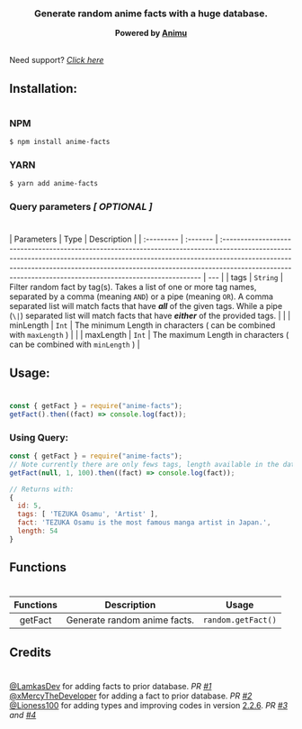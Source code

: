 <h3 align="center"><strong>Generate random anime facts with a huge database.</strong></h3>
<center><strong>Powered by <a href="https://animu.ml" target="_blank">Animu</a></strong></center>
<br>

Need support? _[Click here](https://discord.gg/yyW389c)_

## Installation:

#

### NPM

```bash
$ npm install anime-facts
```

### YARN

```bash
$ yarn add anime-facts
```

### Query parameters _[ OPTIONAL ]_

#

| Parameters | Type     | Description                                                                                                                                                                                                                                                                                                         |
| :--------- | :------- | :------------------------------------------------------------------------------------------------------------------------------------------------------------------------------------------------------------------------------------------------------------------------------------------------------------------ | --- |
| tags       | `String` | Filter random fact by tag(s). Takes a list of one or more tag names, separated by a comma (meaning `AND`) or a pipe (meaning `OR`). A comma separated list will match facts that have **_all_** of the given tags. While a pipe (`\|`) separated list will match facts that have **_either_** of the provided tags. |     |
| minLength  | `Int`    | The minimum Length in characters ( can be combined with `maxLength` )                                                                                                                                                                                                                                               |     |
| maxLength  | `Int`    | The maximum Length in characters ( can be combined with `minLength` )                                                                                                                                                                                                                                               |

## Usage:

#

```javascript
const { getFact } = require("anime-facts");
getFact().then((fact) => console.log(fact));
```

### Using Query:

```javascript
const { getFact } = require("anime-facts");
// Note currently there are only fews tags, length available in the database. So, it might return the same data multiple times.
getFact(null, 1, 100).then((fact) => console.log(fact));

// Returns with:
{
  id: 5,
  tags: [ 'TEZUKA Osamu', 'Artist' ],
  fact: 'TEZUKA Osamu is the most famous manga artist in Japan.',
  length: 54
}
```

## Functions

#

| **Functions** | **Description**              | **Usage**          |
| :-----------: | ---------------------------- | ------------------ |
|    getFact    | Generate random anime facts. | `random.getFact()` |

## Credits

#

[@LamkasDev](https://github.com/LamkasDev) for adding facts to prior database.
_PR [#1](https://github.com/notkyoyo/anime-facts/pull/1)_\
[@xMercyTheDeveloper](https://github.com/xMercyTheDeveloper) for adding a fact to
prior database. _PR [#2](https://github.com/notkyoyo/anime-facts/pull/2)_\
[@Lioness100](https://github.com/Lioness100) for adding types and improving
codes in version [2.2.6](https://www.npmjs.com/package/anime-facts/v/2.2.6). _PR
[#3](https://github.com/notkyoyo/anime-facts/pull/3) and
[#4](https://github.com/notkyoyo/anime-facts/pull/4)_
